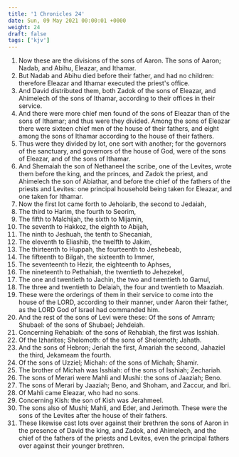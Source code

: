 ```yaml
---
title: '1 Chronicles 24'
date: Sun, 09 May 2021 00:00:01 +0000
weight: 24
draft: false
tags: ['kjv'] 
---
```


1. Now these are the divisions of the sons of Aaron. The sons of Aaron; Nadab, and Abihu, Eleazar, and Ithamar.
2. But Nadab and Abihu died before their father, and had no children: therefore Eleazar and Ithamar executed the priest's office.
3. And David distributed them, both Zadok of the sons of Eleazar, and Ahimelech of the sons of Ithamar, according to their offices in their service.
4. And there were more chief men found of the sons of Eleazar than of the sons of Ithamar; and thus were they divided. Among the sons of Eleazar there were sixteen chief men of the house of their fathers, and eight among the sons of Ithamar according to the house of their fathers.
5. Thus were they divided by lot, one sort with another; for the governors of the sanctuary, and governors of the house of God, were of the sons of Eleazar, and of the sons of Ithamar.
6. And Shemaiah the son of Nethaneel the scribe, one of the Levites, wrote them before the king, and the princes, and Zadok the priest, and Ahimelech the son of Abiathar, and before the chief of the fathers of the priests and Levites: one principal household being taken for Eleazar, and one taken for Ithamar.
7. Now the first lot came forth to Jehoiarib, the second to Jedaiah,
8. The third to Harim, the fourth to Seorim,
9. The fifth to Malchijah, the sixth to Mijamin,
10. The seventh to Hakkoz, the eighth to Abijah,
11. The ninth to Jeshuah, the tenth to Shecaniah,
12. The eleventh to Eliashib, the twelfth to Jakim,
13. The thirteenth to Huppah, the fourteenth to Jeshebeab,
14. The fifteenth to Bilgah, the sixteenth to Immer,
15. The seventeenth to Hezir, the eighteenth to Aphses,
16. The nineteenth to Pethahiah, the twentieth to Jehezekel,
17. The one and twentieth to Jachin, the two and twentieth to Gamul,
18. The three and twentieth to Delaiah, the four and twentieth to Maaziah.
19. These were the orderings of them in their service to come into the house of the LORD, according to their manner, under Aaron their father, as the LORD God of Israel had commanded him.
20. And the rest of the sons of Levi were these: Of the sons of Amram; Shubael: of the sons of Shubael; Jehdeiah.
21. Concerning Rehabiah: of the sons of Rehabiah, the first was Isshiah.
22. Of the Izharites; Shelomoth: of the sons of Shelomoth; Jahath.
23. And the sons of Hebron; Jeriah the first, Amariah the second, Jahaziel the third, Jekameam the fourth.
24. Of the sons of Uzziel; Michah: of the sons of Michah; Shamir.
25. The brother of Michah was Isshiah: of the sons of Isshiah; Zechariah.
26. The sons of Merari were Mahli and Mushi: the sons of Jaaziah; Beno.
27. The sons of Merari by Jaaziah; Beno, and Shoham, and Zaccur, and Ibri.
28. Of Mahli came Eleazar, who had no sons.
29. Concerning Kish: the son of Kish was Jerahmeel.
30. The sons also of Mushi; Mahli, and Eder, and Jerimoth. These were the sons of the Levites after the house of their fathers.
31. These likewise cast lots over against their brethren the sons of Aaron in the presence of David the king, and Zadok, and Ahimelech, and the chief of the fathers of the priests and Levites, even the principal fathers over against their younger brethren.
